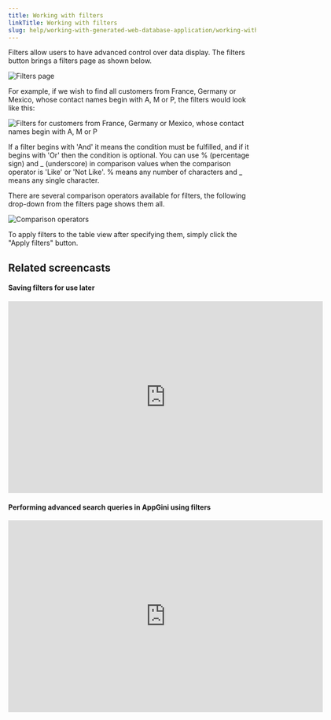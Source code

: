 ```yaml
---
title: Working with filters
linkTitle: Working with filters
slug: help/working-with-generated-web-database-application/working-with-filters
---
```




Filters allow users to have advanced control over data display. The
filters button brings a filters page as shown below.


![Filters page](https://cdn.bigprof.com/appgini-desktop/help/working-with-filters-1.png "Filters page")


For example, if we wish to find all customers from France, Germany or
Mexico, whose contact names begin with A, M or P, the filters would look
like this:


![Filters for customers from France, Germany or Mexico, whose contact names begin with A, M or P](https://cdn.bigprof.com/appgini-desktop/help/northwind-customers.png "Filters for customers from France, Germany or Mexico, whose contact names begin with A, M or P")


If a filter begins with 'And' it means the condition must be
fulfilled, and if it begins with 'Or' then the condition is optional.
You can use % (percentage sign) and \_ (underscore) in comparison values
when the comparison operator is 'Like' or 'Not Like'. % means any
number of characters and \_ means any single character.

There are several comparison operators available for filters, the
following drop-down from the filters page shows them all.


![](https://cdn.bigprof.com/appgini-desktop/help/working-with-filters-3.png "Comparison operators")


To apply filters to the table view after specifying them, simply click
the \"Apply filters\" button.

## Related screencasts

#### Saving filters for use later

<iframe width="640" height="390" src="https://www.youtube.com/embed/7gMWoVh62wU" frameborder="0" allowfullscreen=""></iframe>

#### Performing advanced search queries in AppGini using filters

<iframe width="640" height="390" src="https://www.youtube.com/embed/BNSFbWXWBJA" frameborder="0" allowfullscreen=""></iframe>



